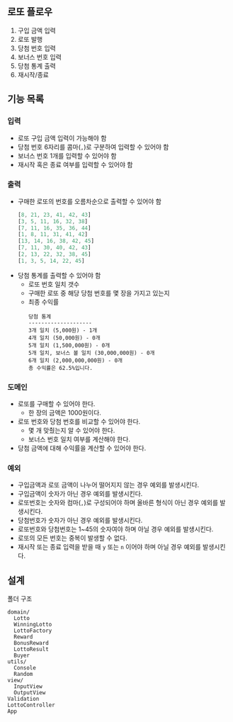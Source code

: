 ## 로또 플로우
1. 구입 금액 입력
2. 로또 발행
3. 당첨 번호 입력
4. 보너스 번호 입력
5. 당첨 통계 출력
6. 재시작/종료

## 기능 목록

### 입력
- 로또 구입 금액 입력이 가능해야 함
- 당첨 번호 6자리를 콤마(`,`)로 구분하여 입력할 수 있어야 함
- 보너스 번호 1개를 입력할 수 있어야 함
- 재시작 혹은 종료 여부를 입력할 수 있어야 함

### 출력
- 구매한 로또의 번호를 오름차순으로 출력할 수 있어야 함
  ```javascript
  [8, 21, 23, 41, 42, 43] 
  [3, 5, 11, 16, 32, 38] 
  [7, 11, 16, 35, 36, 44] 
  [1, 8, 11, 31, 41, 42] 
  [13, 14, 16, 38, 42, 45] 
  [7, 11, 30, 40, 42, 43] 
  [2, 13, 22, 32, 38, 45] 
  [1, 3, 5, 14, 22, 45]
  ```
- 당첨 통계를 출력할 수 있어야 함
  - 로또 번호 일치 갯수
  - 구매한 로또 중 해당 당첨 번호를 몇 장을 가지고 있는지
  - 최종 수익률
    ```
    당첨 통계
    --------------------
    3개 일치 (5,000원) - 1개
    4개 일치 (50,000원) - 0개
    5개 일치 (1,500,000원) - 0개
    5개 일치, 보너스 볼 일치 (30,000,000원) - 0개
    6개 일치 (2,000,000,000원) - 0개
    총 수익률은 62.5%입니다.
    ```

### 도메인
- 로또를 구매할 수 있어야 한다.
  - 한 장의 금액은 1000원이다.
- 로또 번호와 당첨 번호를 비교할 수 있어야 한다.
  - 몇 개 맞췄는지 알 수 있어야 한다.
  - 보너스 번호 일치 여부를 계산해야 한다.
- 당첨 금액에 대해 수익률을 계산할 수 있어야 한다.

### 예외
- 구입금액과 로또 금액이 나누어 떨어지지 않는 경우 예외를 발생시킨다.
- 구입금액이 숫자가 아닌 경우 예외를 발생시킨다.
- 로또번호는 숫자와 컴마(`,`)로 구성되어야 하며 올바른 형식이 아닌 경우 예외를 발생시킨다.
- 당첨번호가 숫자가 아닌 경우 예외를 발생시킨다.
- 로또번호와 당첨번호는 1~45의 숫자여야 하며 아닐 경우 예외를 발생시킨다.
- 로또의 모든 번호는 중복이 발생할 수 없다.
- 재시작 또는 종료 입력을 받을 때 `y` 또는 `n` 이어야 하며 아닐 경우 예외를 발생시킨다.

## 설계
폴더 구조
```
domain/
  Lotto
  WinningLotto
  LottoFactory
  Reward
  BonusReward
  LottoResult
  Buyer
utils/
  Console
  Random
view/
  InputView
  OutputView
Validation
LottoController
App
```
